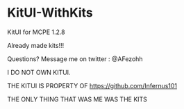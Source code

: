 # KitUI-WithKits
KitUI for MCPE 1.2.8 


Already made kits!!! 


Questions? Message me on twitter : @AFezohh


I DO NOT OWN KITUI.

THE KITUI IS PROPERTY OF https://github.com/Infernus101


THE ONLY THING THAT WAS ME WAS THE KITS

